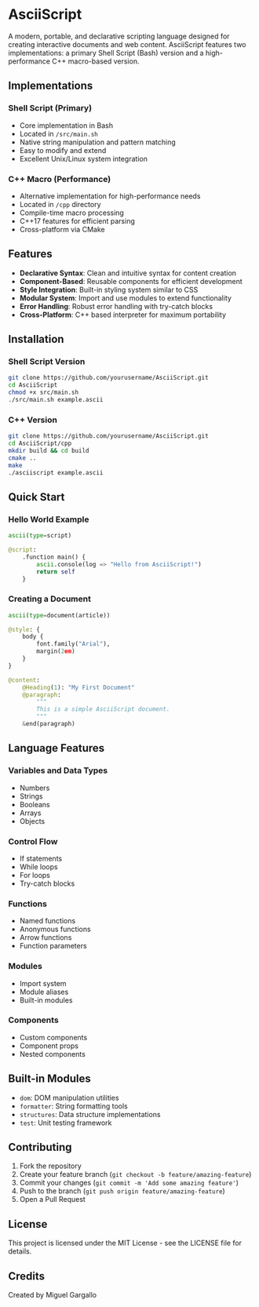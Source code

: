 # AsciiScript

A modern, portable, and declarative scripting language designed for creating interactive documents and web content. AsciiScript features two implementations: a primary Shell Script (Bash) version and a high-performance C++ macro-based version.

## Implementations

### Shell Script (Primary)
- Core implementation in Bash
- Located in `/src/main.sh`
- Native string manipulation and pattern matching
- Easy to modify and extend
- Excellent Unix/Linux system integration

### C++ Macro (Performance)
- Alternative implementation for high-performance needs
- Located in `/cpp` directory
- Compile-time macro processing
- C++17 features for efficient parsing
- Cross-platform via CMake

## Features

- **Declarative Syntax**: Clean and intuitive syntax for content creation
- **Component-Based**: Reusable components for efficient development
- **Style Integration**: Built-in styling system similar to CSS
- **Modular System**: Import and use modules to extend functionality
- **Error Handling**: Robust error handling with try-catch blocks
- **Cross-Platform**: C++ based interpreter for maximum portability

## Installation

### Shell Script Version
```bash
git clone https://github.com/yourusername/AsciiScript.git
cd AsciiScript
chmod +x src/main.sh
./src/main.sh example.ascii
```

### C++ Version
```bash
git clone https://github.com/yourusername/AsciiScript.git
cd AsciiScript/cpp
mkdir build && cd build
cmake ..
make
./asciiscript example.ascii
```

## Quick Start

### Hello World Example
```python
ascii(type=script)

@script:
    .function main() {
        ascii.console(log => "Hello from AsciiScript!")
        return self
    }
```

### Creating a Document
```python
ascii(type=document(article))

@style: {
    body {
        font.family("Arial"),
        margin(2em)
    }
}

@content:
    @Heading(1): "My First Document"
    @paragraph:
        """
        This is a simple AsciiScript document.
        """
    &end(paragraph)
```

## Language Features

### Variables and Data Types
- Numbers
- Strings
- Booleans
- Arrays
- Objects

### Control Flow
- If statements
- While loops
- For loops
- Try-catch blocks

### Functions
- Named functions
- Anonymous functions
- Arrow functions
- Function parameters

### Modules
- Import system
- Module aliases
- Built-in modules

### Components
- Custom components
- Component props
- Nested components

## Built-in Modules

- `dom`: DOM manipulation utilities
- `formatter`: String formatting tools
- `structures`: Data structure implementations
- `test`: Unit testing framework

## Contributing

1. Fork the repository
2. Create your feature branch (`git checkout -b feature/amazing-feature`)
3. Commit your changes (`git commit -m 'Add some amazing feature'`)
4. Push to the branch (`git push origin feature/amazing-feature`)
5. Open a Pull Request

## License

This project is licensed under the MIT License - see the LICENSE file for details.

## Credits

Created by Miguel Gargallo